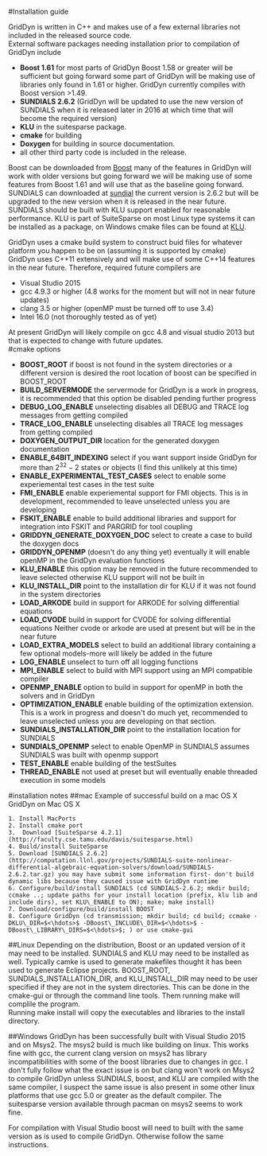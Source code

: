 #Installation guide

GridDyn is written in C++ and makes use of a few external libraries not included in the released source code.  
External software packages needing installation prior to compilation of GridDyn include

- **Boost 1.61**  for most parts of GridDyn Boost 1.58 or greater will be sufficient but going forward some part of GridDyn will be making use of libraries only found in 1.61 or higher.  GridDyn currently compiles with Boost version >1.49.  
- **SUNDIALS 2.6.2** (GridDyn will be updated to use the new version of SUNDIALS when it is released later in 2016 at which time that will become the required version)
- **KLU** in the suitesparse package.  
- **cmake** for building
- **Doxygen** for building in source documentation.
- all other third party code is included in the release.  


Boost can be downloaded from [Boost](www.boost.org)  many of the features in GridDyn will work with older versions but going forward we will be making use of some features from Boost 1.61 and will use that as the baseline going forward.    SUNDIALS can downloaded at [sundial](http://computation.llnl.gov/sundials) the current version is 2.6.2 but will be upgraded to the new version when it is released in the near future.  SUNDIALS should be built with KLU support enabled for reasonable performance.  KLU is part of SuiteSparse on most Linux type systems it can be installed as a package, on Windows  cmake files can be found at [KLU](https://github.com/jlblancoc/suitesparse-metis-for-windows).  

GridDyn uses a cmake build system to construct buid files for whatever platform you happen to be on (assuming it is supported by cmake)  
GridDyn uses C++11 extensively and will make use of some C++14 features in the near future.    Therefore, required future compilers are 

- Visual Studio 2015
- gcc 4.9.3 or higher (4.8 works for the moment but will not in near future updates)
- clang 3.5 or higher (openMP must be turned off to use 3.4)
- Intel 16.0 (not thoroughly tested as of yet)


At present GridDyn will likely compile on gcc 4.8 and visual studio 2013 but that is expected to change with future updates.  
#cmake options

- **BOOST_ROOT**  if boost is not found in the system directories or a different version is desired the root location of boost can be specified in BOOST\_ROOT
- **BUILD_SERVERMODE**  the servermode for GridDyn is a work in progress, it is recommended that this option be disabled pending further progress
- **DEBUG_LOG_ENABLE** unselecting disables all DEBUG and TRACE log messages from getting compiled
- **TRACE_LOG_ENABLE** unselecting disables all TRACE log messages from getting compiled
- **DOXYGEN_OUTPUT_DIR** location for the generated doxygen documentation
- **ENABLE_64BIT_INDEXING**  select if you want support inside GridDyn for more than $2^{32}-2$ states or objects (I find this unlikely at this time)
- **ENABLE_EXPERIMENTAL_TEST_CASES**  select to enable some experiemental test cases in the test suite
- **FMI_ENABLE** enable experiemental support for FMI objects.  This is in development,  recommended to leave unselected unless you are developing 
- **FSKIT_ENABLE** enable to build additional libraries and support for integration into FSKIT and PARGRID for tool coupling
- **GRIDDYN_GENERATE_DOXYGEN_DOC**  select to create a case to build the doxygen docs
- **GRIDDYN_OPENMP** (doesn't do any thing yet) eventually it will enable openMP in the GridDyn evaluation functions
- **KLU_ENABLE** this option may be removed in the future recommended to leave selected otherwise KLU support will not be built in
- **KLU_INSTALL\_DIR**  point to the installation dir for KLU if it was not found in the system directories
- **LOAD_ARKODE** build in support for ARKODE for solving differential equations
- **LOAD_CVODE** build in support for CVODE for solving differential equations Neither cvode or arkode are used at present but will be in the near future
- **LOAD_EXTRA\_MODELS** select to build an additional library containing a few optional models-more will likely be added in the future
- **LOG_ENABLE**  unselect to turn off all logging functions
- **MPI_ENABLE** select to build with MPI support using an MPI compatible compiler
- **OPENMP_ENABLE** option to build in support for openMP in both the solvers and in GridDyn
- **OPTIMIZATION_ENABLE**  enable building of the optimization extension.  This is a work in progress and doesn't do much yet,  recommended to leave unselected unless you are developing on that section.
- **SUNDIALS_INSTALLATION_DIR** point to the installation location for SUNDIALS
- **SUNDIALS_OPENMP**  select to enable OpenMP in SUNDIALS assumes SUNDIALS was built with openmp support
- **TEST_ENABLE**  enable building of the testSuites
- **THREAD_ENABLE**  not used at preset but will eventually enable threaded execution in some models


#installation notes
##mac
Example of successful build on a mac OS X
GridDyn on Mac OS X


	1. Install MacPorts
	2. Install cmake port
	3.	Download [SuiteSparse 4.2.1](http://faculty.cse.tamu.edu/davis/suitesparse.html)
	4. Build/install SuiteSparse
	5. Download [SUNDIALS 2.6.2](http://computation.llnl.gov/projects/SUNDIALS-suite-nonlinear-differential-algebraic-equation-solvers/download/SUNDIALS-2.6.2.tar.gz) you may have submit some information first- don't build dynamic libs because they caused issue with GridDyn runtime
	6. Configure/build/install SUNDIALS (cd SUNDIALS-2.6.2; mkdir build; ccmake ..; update paths for your install location (prefix, klu lib and include dirs), set KLU\_ENABLE to ON); make; make install)
	7. Download/configure/build/install BOOST 
	8. Configure GridDyn (cd transmission; mkdir build; cd build; ccmake -DKLU\_DIR=$<\hdots>$ -DBoost\_INCLUDE\_DIR=$<\hdots>$ -DBoost\_LIBRARY\_DIRS=$<\hdots>$; ) or use cmake-gui


##Linux
Depending on the distribution, Boost or an updated version of it may need to be installed.  SUNDIALS and KLU may need to be installed as well.  Typically camke is used to generate makefiles thought it has been used to generate Eclipse projects.    BOOST\_ROOT, SUNDIALS\_INSTALLATION\_DIR, and KLU\_INSTALL\_DIR may need to be user specified if they are not in the system directories.  This can be done in the cmake-gui or through the command line tools.  Them running make will complile the program.   
Running make install will copy the executables and libraries to the install directory.  

##Windows
GridDyn has been successfully built with Visual Studio 2015 and on Msys2.  The msys2 build is much like building on linux.  This works fine with gcc,  the current clang version on msys2 has library incompatibilities with some of the boost libraries due to changes in gcc.  I don't fully follow what the exact issue is on but clang won't work on Msys2 to compile GridDyn unless SUNDIALS, boost, and KLU are compiled with the same compiler, I suspect the same issue is also present in some other linux platforms that use gcc 5.0 or greater as the default compiler.  The suitesparse version available through pacman on msys2 seems to work fine.  

For compilation with Visual Studio boost will need to built with the same version as is used to compile GridDyn.  Otherwise follow the same instructions.  